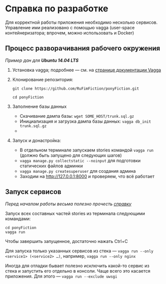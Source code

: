 # Справка по разработке

Для корректной работы приложения необходимо несколько сервисов.
Управление ими реализовано с помощью vagga (user-space контейнеризатора; впрочем, можно использовать и Docker)

## Процесс разворачивания рабочего окружения

_Пример дан для **Ubuntu 14.04 LTS**_

1. Установка vagga; подробнее — см. на [странице документации Vagga](http://vagga.readthedocs.org/en/latest/installation.html#ubuntu)
2. Клонирование репозитория:

    `git clone https://github.com/RuFimFiction/ponyFiction.git`

    `cd ponyFiction`

3. Заполнение базы данных
    * Скачивание дампа базы: `wget SOME_HOST/trunk.sql.gz`
    * Инициализация и загрузка дампа базы данных: `vagga db_init trunk.sql.gz`
    *

4. Запуск и донастройка:

    * В отдельном терминале запускаем stories командой `vagga run` (должно быть запущено для следующих шагов)
    * `vagga manage.py collectstatic --noinput` для подготовки статических файлов админки
    * `vagga manage.py createsuperuser` для создания админа
    * Заходим на http://127.0.0.1:8000 и проверяем, что всё работает

## Запуск сервисов

_Перед началом работы весьма полезно прочесть [справку](http://vagga.readthedocs.org/en/latest/commandline.html)_

Запуск всех составных частей stories из терминала следующими командами:
```
cd ponyFiction
vagga run
```
Чтобы завершить запущенное, достаточно нажать Ctrl+C

Для запуска только указанных сервисов из стека — `vagga run --only <service1> (<service2> …)`, например, `vagga run --only nginx`

Иногда для отладки бывает полезно исключить какой-то сервис из стека и запустить его отдельно в консоли. 
Чаще всего это касается приложения. Для этого — `vagga run --exclude uwsgi`
